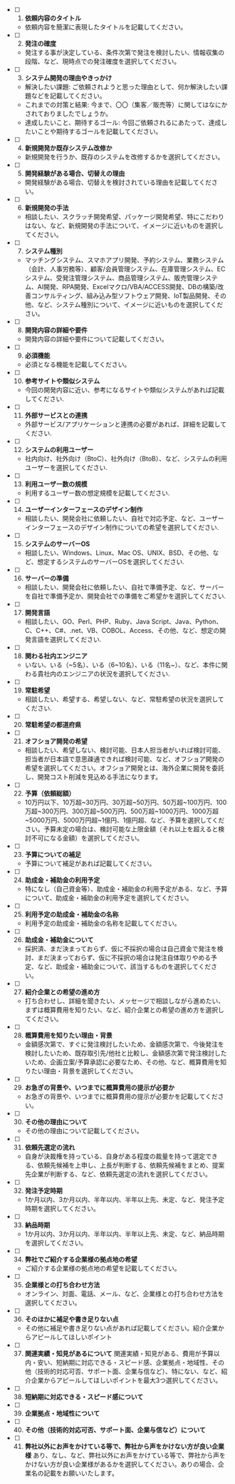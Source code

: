 - [ ] 1. **依頼内容のタイトル**
   - 依頼内容を簡潔に表現したタイトルを記載してください。
- [ ] 2. **発注の確度**
   - 発注する事が決定している、条件次第で発注を検討したい、情報収集の段階、など、現時点での発注確度を選択してください。
- [ ] 3. **システム開発の理由やきっかけ**
   - 解決したい課題: ご依頼されようと思った理由として、何か解決したい課題などを記載してください。
   - これまでの対策と結果: 今まで、〇〇（集客／販売等）に関してはなにかされておりましたでしょうか。
   - 達成したいこと、期待するゴール: 今回ご依頼されるにあたって、達成したいことや期待するゴールを記載してください。
- [ ] 4. **新規開発か既存システム改修か**
   - 新規開発を行うか、既存のシステムを改修するかを選択してください。
- [ ] 5. **開発経験がある場合、切替えの理由**
   - 開発経験がある場合、切替えを検討されている理由を記載してください。
- [ ] 6. **新規開発の手法**
   - 相談したい、スクラッチ開発希望、パッケージ開発希望、特にこだわりはない、など、新規開発の手法について、イメージに近いものを選択してください。
- [ ] 7. **システム種別**
   - マッチングシステム、スマホアプリ開発、予約システム、業務システム（会計、人事労務等）、顧客/会員管理システム、在庫管理システム、ECシステム、受発注管理システム、商品管理システム、販売管理システム、AI開発、RPA開発、Excelマクロ/VBA/ACCESS開発、DBの構築/改善コンサルティング、組み込み型ソフトウェア開発、IoT製品開発、その他、など、システム種別について、イメージに近いものを選択してください。
- [ ] 8. **開発内容の詳細や要件**
   - 開発内容の詳細や要件について記載してください。
- [ ] 9. **必須機能**
   - 必須となる機能を記載してください。
- [ ] 10. **参考サイトや類似システム**
    - 今回の開発内容に近い、参考になるサイトや類似システムがあれば記載してください.
- [ ] 11. **外部サービスとの連携**
    - 外部サービス/アプリケーションと連携の必要があれば、詳細を記載してください.
- [ ] 12. **システムの利用ユーザー**
    - 社内向け、社外向け（BtoC）、社外向け（BtoB）、など、システムの利用ユーザーを選択してください.
- [ ] 13. **利用ユーザー数の規模**
    - 利用するユーザー数の想定規模を記載してください.
- [ ] 14. **ユーザーインターフェースのデザイン制作**
    - 相談したい、開発会社に依頼したい、自社で対応予定、など、ユーザーインターフェースのデザイン制作についての希望を選択してください.
- [ ] 15. **システムのサーバーOS**
    - 相談したい、Windows、Linux、Mac OS、UNIX、BSD、その他、など、想定するシステムのサーバーOSを選択してください.
- [ ] 16. **サーバーの準備**
    - 相談したい、開発会社に依頼したい、自社で準備予定、など、サーバーを自社で準備予定か、開発会社での準備をご希望かを選択してください.
- [ ] 17. **開発言語**
    - 相談したい、GO、Perl、PHP、Ruby、Java Script、Java、Python、C、C++、C#、.net、VB、COBOL、Access、その他、など、想定の開発言語を選択してください.
- [ ] 18. **関わる社内エンジニア**
    - いない、いる（~5名）、いる（6~10名）、いる（11名~）、など、本件に関わる貴社内のエンジニアの状況を選択してください.
- [ ] 19. **常駐希望**
    - 相談したい、希望する、希望しない、など、常駐希望の状況を選択してください.
- [ ] 20. **常駐希望の都道府県**
- [ ] 21. **オフショア開発の希望**
    - 相談したい、希望しない、検討可能、日本人担当者がいれば検討可能、担当者が日本語で意思疎通できれば検討可能、など、オフショア開発の希望を選択してください。オフショア開発とは、海外企業に開発を委託し、開発コスト削減を見込める手法になります。
- [ ] 22. **予算（依頼総額）**
    - 10万円以下、10万超~30万円、30万超~50万円、50万超~100万円、100万超~300万円、300万超~500万円、500万超~1000万円、1000万超~5000万円、5000万円超~1億円、1億円超、など、予算を選択してください。予算未定の場合は、検討可能な上限金額（それ以上を超えると検討不可になる金額）を選択してください。
- [ ] 23. **予算についての補足**
    - 予算について補足があれば記載してください。
- [ ] 24. **助成金・補助金の利用予定**
    - 特になし（自己資金等）、助成金・補助金の利用予定がある、など、予算について、助成金・補助金の利用予定を選択してください。
- [ ] 25. **利用予定の助成金・補助金の名称**
    - 利用予定の助成金・補助金の名称を記載してください。
- [ ] 26. **助成金・補助金について**
    - 採択済、まだ決まっておらず、仮に不採択の場合は自己資金で発注を検討、まだ決まっておらず、仮に不採択の場合は発注自体取りやめる予定、など、助成金・補助金について、該当するものを選択してください。
- [ ] 27. **紹介企業との希望の進め方**
    - 打ち合わせし、詳細を聞きたい、メッセージで相談しながら進めたい、まずは概算費用を知りたい、など、紹介企業との希望の進め方を選択してください。
- [ ] 28. **概算費用を知りたい理由・背景**
    - 金額感次第で、すぐに発注検討したいため、金額感次第で、今後発注を検討したいため、既存取引先/他社と比較し、金額感次第で発注検討したいため、企画立案/予算承認に必要なため、その他、など、概算費用を知りたい理由・背景を選択してください。
- [ ] 29. **お急ぎの背景や、いつまでに概算費用の提示が必要か**
    - お急ぎの背景や、いつまでに概算費用の提示が必要かを記載してください。
- [ ] 30. **その他の理由について**
    - その他の理由について記載してください。
- [ ] 31. **依頼先選定の流れ**
    - 自身が決裁権を持っている、自身がある程度の裁量を持って選定できる、依頼先候補を上申し、上長が判断する、依頼先候補をまとめ、提案先企業が判断する、など、依頼先選定の流れを選択してください。
- [ ] 32. **発注予定時期**
    - 1か月以内、3か月以内、半年以内、半年以上先、未定、など、発注予定時期を選択してください。
- [ ] 33. **納品時期**
    - 1か月以内、3か月以内、半年以内、半年以上先、未定、など、納品時期を選択してください。
- [ ] 34. **弊社でご紹介する企業様の拠点地の希望**
    - ご紹介する企業様の拠点地の希望を記載してください。
- [ ] 35. **企業様との打ち合わせ方法**
    - オンライン、対面、電話、メール、など、企業様との打ち合わせ方法を選択してください。
- [ ] 36. **そのほかに補足や書き足りない点**
    - その他に補足や書き足りない点があれば記載してください。紹介企業からアピールしてほしいポイント
- [ ] 37. **関連実績・知見があるについて**
関連実績・知見がある、費用が予算以内・安い、短納期に対応できる・スピード感、企業拠点・地域性、その他（技術的対応可否、サポート面、企業与信など）、特にない、など、紹介企業からアピールしてほしいポイントを最大3つ選択してください。
- [ ] 38. **短納期に対応できる・スピード感について**
- [ ] 39. **企業拠点・地域性について**
- [ ] 40. **その他（技術的対応可否、サポート面、企業与信など）について**
- [ ] 41. **弊社以外にお声をかけている等で、弊社から声をかけない方が良い企業様**
あり、なし、など、弊社以外にお声をかけている等で、弊社から声をかけない方が良い企業様があるかを選択してください。ありの場合、企業名の記載をお願いいたします。
